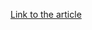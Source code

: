 [Link to the article](https://cybersecuritynews.com/printsteal-cyber-criminal-group-distributing-fake-aadhaar/)
